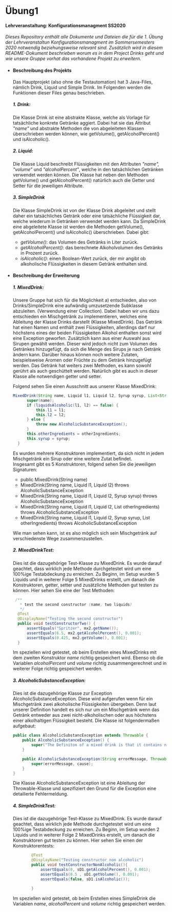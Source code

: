 # Übung1
#### Lehrveranstaltung: Konfigurationsmanagment SS2020
 *Dieses Repository enthält alle Dokumente und Dateien die
 für die 1. Übung der Lehrveranstaltun Konfigurationsmanagment im 
 Sommersemesters 2020 notwendig beziehungsweise relevant sind. Zusätzlich
 wird in diesem README-Dokument beschrieben worum es in dem Project
 Drinks geht und wie unsere Gruppe vorhat das vorhandene Projekt zu erweitern.*
 
* #### Beschreibung des Projekts
  Das Hauptprojekt (also ohne die Testautomation) hat 3 Java-Files, nämlich Drink, 
  Liquid und Simple Drink. Im Folgenden werden die Funktionen dieser Files genau beschrieben. 
  
  ##### 1. Drink: 
  Die Klasse Drink ist eine abstrakte Klasse, welche als Vorlage für tatsächliche konkrete Getränke aggiert.
  Dabei hat sie das Attribut _"name"_ und abstrakte Methoden die von abgeleiteten Klassen überschrieben werden können,
   wie getVolume(), getAlcoholPercent() und isAlcoholic().
             
  ##### 2. Liquid:
  Die Klasse Liquid beschreibt Flüssigkeiten mit den Attributen _"name", "volume"_ und _"alcoholPercent"_, welche 
  in den tatsächlichen Getränken verwendet werden können. Die Klasse hat neben den Methoden
  getVolume() und getAlcoholPercent() natürlich auch die Getter und Setter für die jeweiligen Attribute.
  
  ##### 3. SimpleDrink
  Die Klasse SimpleDrink ist von der Klasse Drink abgeleitet und stellt daher ein tatsächliches Getränk oder 
  eine tatsächliche Flüssigkeit dar, welche wiederum in Getränken verwendet werden kann. Da SimpleDrink eine abgeleitete
  Klasse ist werden die Methoden getVolume(), getAlcoholPercent() und isAlcoholic() überschrieben. 
  Dabei gibt:
    - _getVolume()_: das Volumen des Getränks in Liter zurück.
    - _getAlcoholPercent()_: das berechnete Alkoholvolumen des Getränks in Prozent zurück.
    - _isAlcoholic()_: einen Boolean-Wert zurück, der mir angibt ob alkoholische Flüssigkeiten in diesem Getränk enthalten
    sind.
  
  
- #### Beschreibung der Erweiterung
  ##### 1. MixedDrink:
  Unsere Gruppe hat sich für die Möglichkeit a) entschieden, also von
  Drinks/SimpleDrink   eine   aufwändig   umzusetzende Subklasse   abzuleiten. 
  (Verwendung   einer   Collection). Dabei haben wir uns dazu entschieden ein Mischgetränk zu implementieren,
  welches eine Ableitung der Klasse Drinks darstellt (Klasse MixedDrink). Das Getränk hat einen Namen und enthält zwei Flüssigkeiten, 
  allerdings darf nur höchstens eines der beiden Flüssigkeiten Alkohol enthalten sonst wird eine Exception geworfen.
  Zusätzlich kann aus einer Auswahl aus Sirupen gewählt werden. Dieser wird jedoch nicht zum Volumen des Getränkes hinzugefügt, da sich die Menge des Sirups je nach Getränk ändern kann. 
  Darüber hinaus können noch weitere Zutaten, beispielsweise Aromen oder Früchte zu dem Getränk hinzugefügt werden. 
  Das Getränk hat weiters zwei Methoden, es kann sowohl gerührt als auch geschüttelt werden.
  Natürlich gibt es auch in dieser Klasse alle notwendigen getter und setter.

  Folgend sehen Sie einen Ausschnitt aus unserer Klasse MixedDrink:

  ```java
  MixedDrink(String name, Liquid l1, Liquid l2, Syrup syrup, List<String> otherIngredients) throws AlcoholicSubstanceException {
        super(name);
        if (liquidsAlcoholic(l1, l2) == false) {
            this.l1 = l1;
            this.l2 = l2;
        } else {
            throw new AlcoholicSubstanceException();
        }
        this.otherIngredients = otherIngredients;
        this.syrup = syrup;
    }
  ```

  Es wurden mehrere Konstruktoren implementiert, da sich nicht in jedem Mischgetränk ein Sirup oder eine weitere Zutat befindet. <br> Insgesamt gibt es 5 Konstruktoren, folgend sehen Sie die jeweiligen Signaturen:
  * public MixedDrink(String name)
  * MixedDrink(String name, Liquid l1, Liquid l2) throws AlcoholicSubstanceException
  * MixedDrink(String name, Liquid l1, Liquid l2, Syrup syrup) throws AlcoholicSubstanceException
  * MixedDrink(String name, Liquid l1, Liquid l2, List<String> otherIngredients) throws AlcoholicSubstanceException
  * MixedDrink(String name, Liquid l1, Liquid l2, Syrup syrup, List<String> otherIngredients) throws AlcoholicSubstanceException

  Wie man sehen kann, ist es also möglich sich sein Mischgetränk auf verschiedenste Wege zusammenzustellen.

  ##### 2. MixedDrinkTest:
  Dies ist die dazugehörige Test-Klasse zu MixedDrink. Es wurde darauf geachtet, dass wirklich jede Methode durchgetestet wird um eine 100%ige Testabdeckung zu erreichen.
  Zu Beginn, im Setup wurden 5 Liquids und in weiterer Folge 5 MixedDrinks erstellt, um danach die Konstruktoren, getter, setter und zusätzliche Methoden gut testen zu können.
  Hier sehen Sie eine der Test Methoden:
  ```java
   /**
     * test the second constructor (name, two liquids)
     */
    @Test
    @DisplayName("Testing the second constructor")
    public void testConstructorTwo() {
        assertEquals("Spritzer", mx2.getName());
        assertEquals(6.5, mx2.getAlcoholPercent(), 0.001);
        assertEquals(0.425, mx2.getVolume(), 0.001);
    }
  ```

  Im speziellen wird getestet, ob beim Erstellen eines MixedDrinks mit dem zweiten Konstruktor *name* richtig gespeichert wird. 
  Ebenso ob die Variablen *alcoholPercent* und *volume* richtig zusammengerechnet und in weiterer Folge richtig gespeichert werden.

  ##### 3. AlcoholicSubstanceException:
  Dies ist die dazugehörige Klasse zur Exception AlcoholicSubstanceException. Diese wird aufgerufen wenn für ein Mischgetränk zwei alkoholische Flüssigkeiten übergeben. 
  Denn laut unserer Definition handelt es sich nur um ein Mischgetränk wenn das Getränk entweder aus zwei nicht-alkoholischen oder aus höchstens einer alkolhaltigen Flüssigkeit besteht. 
  Die Klasse ist folgendermaßen aufgebaut:
  ```java
  public class AlcoholicSubstancException extends Throwable {
      public AlcoholicSubstanceException() {
          super("The Definiton of a mixed drink is that it contains not more than one alcoholic liquid. Too many alcoholic liquids here.");
      }
  
      public AlcoholicSubstanceException(String errorMessage, Throwable cause) {
          super(errorMessage, cause);
      }
  }
  ```
  Die Klasse AlcoholicSubstanceException ist eine Ableitung der Throwable-Klasse und spezifiziert den Grund für die Exception eine detailierte Fehlermeldung.

  ##### 4. SimpleDrinkTest:
  Dies ist die dazugehörige Test-Klasse zu MixedDrink. Es wurde darauf geachtet, dass wirklich jede Methode durchgetestet wird um eine 100%ige Testabdeckung zu erreichen.
    Zu Beginn, im Setup wurden 2 Liquids und in weiterer Folge 2 MixedDrinks erstellt, um danach die Konstruktoren gut testen zu können.
    Hier sehen Sie einen der Konstruktorentests:
    
  ```java
          @Test
          @DisplayName("Testing constructor non alcoholic")
          public void testConstructorNonAlcoholic(){
              assertEquals(0, sD1.getAlcoholPercent(), 0.001);
              assertEquals(0.5 , sD1.getVolume(), 0.001);
              assertEquals(false, sD1.isAlcoholic());
      
          }

    ```
  Im speziellen wird getestet, ob beim Erstellen eines SimpleDrink die Variablen *name*, *alcoholPercent* und *volume* richtig gespeichert werden.
  

>